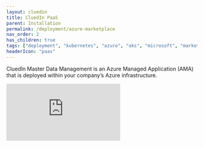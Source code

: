```yaml
---
layout: cluedin
title: CluedIn PaaS
parent: Installation
permalink: /deployment/azure-marketplace
nav_order: 2
has_children: true
tags: ["deployment", "kubernetes", "azure", "aks", "microsoft", "marketplace", "azure-marketplace"]
headerIcon: "paas"
---
```


CluedIn Master Data Management is an Azure Managed Application (AMA) that is deployed within your company’s Azure infrastructure.

<div class="videoFrame">
<iframe src="https://player.vimeo.com/video/927156991?badge=0&amp;autopause=0&amp;player_id=0&amp;app_id=58479" frameborder="0" allow="autoplay; fullscreen; picture-in-picture" title="CluedIn Paas installation">
</div>

As a managed application, CluedIn is easy to deploy and operate. In addition, our support team can help you with the installation processes.

Installing CluedIn PaaS through the Azure Marketplace allows you to use simple hourly pricing and upgrade to a full license when needed. So you can freely use CluedIn for a few hours of investigation or dig deeper
and integrate with a suite of Azure services to develop your <a href="https://docs.microsoft.com/en-us/azure/architecture/reference-architectures/data/cluedin">master data management</a> solution.
